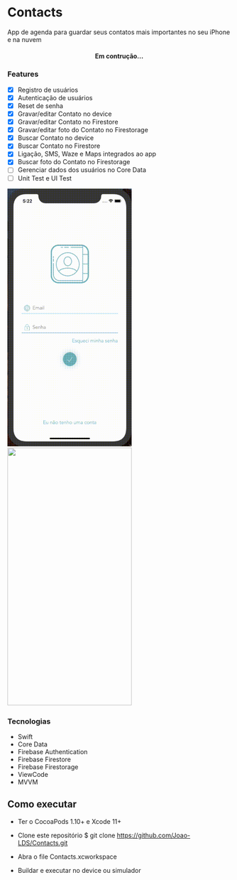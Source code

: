 # Contacts

<p alig="center">App de agenda para guardar seus contatos mais importantes no seu iPhone e na nuvem</p>


<h4 align="center">
  Em contrução...
</h4>


### Features
- [X] Registro de usuários
- [X] Autenticação de usuários
- [X] Reset de senha
- [X] Gravar/editar Contato no device
- [X] Gravar/editar Contato no Firestore
- [X] Gravar/editar foto do Contato no Firestorage
- [X] Buscar Contato no device
- [X] Buscar Contato no Firestore
- [X] Ligação, SMS, Waze e Maps integrados ao app
- [X] Buscar foto do Contato no Firestorage
- [ ] Gerenciar dados dos usuários no Core Data
- [ ] Unit Test e UI Test

<a href="https://youtu.be/video_id" title="video text"><img src="/Contacts/Support/Demo/auth-demo.gif" width="280" height="580"></a>
<a href="https://youtu.be/video_id" title="video text"><img src="/Contacts/Support/Demo/use-demo.gif" width="280" height="580"></a>


### Tecnologias

- Swift
- Core Data
- Firebase Authentication
- Firebase Firestore
- Firebase Firestorage
- ViewCode
- MVVM

## Como executar

- Ter o CocoaPods 1.10+ e Xcode 11+

- Clone este repositório
$ git clone <https://github.com/Joao-LDS/Contacts.git>

- Abra o file Contacts.xcworkspace

- Buildar e executar no device ou simulador
